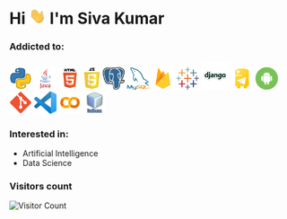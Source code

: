 # Hi <img src="static\gifs\hi.gif" width="30px"> I'm Siva Kumar
<!--[<img height="30" src="https://img.shields.io/badge/linkedin-blue.svg?&style=for-the-badge&logo=linkedin&logoColor=white" />](https://www.linkedin.com/in/siva3062000/)
[<img height="30" src="https://img.shields.io/badge/twitter-%231DA1F2.svg?&style=for-the-badge&logo=twitter&logoColor=white" />](https://twitter.com/siva3062000)-->

### Addicted to:
<p style="text-align:left;">
<img src="static\images\python_logo.png" alt="python" width="40" height="40"/>
<img src="static\images\java_logo.png" alt="java" width="40" height="40"/>
<img src="static\images\html_5_logo.png" alt="html" width="40" height="40"/>
<img src="static\images\js_logo.png" alt="java script" width="30" height="40"/>
<img src="static\images\postgresql_logo.png" alt="postgresql" width="40" height="40"/>
<img src="static\images\mysql_logo.png" alt="mysql" width="40" height="40"/>
<img src="static\images\firebase_logo.png" alt="firebase" width="40" height="40"/>
<img src="static\images\tableau_logo.svg" alt="tableau" width="40" height="40"/>
<img src="static\images\django_logo.png" alt="django" width="50" height="50"/>
<img src="static\images\python_telegram_bot_logo.png" alt="telegram bot" width="40" height="40"/>
<img src="static\images\android_logo.png" alt="android" width="40" height="40"/>
<img src="static\images\git_logo.png" alt="git" width="40" height="40"/>
<img src="static\images\vs_code_logo.png" alt="vs code" width="40" height="40"/>
<img src="static\images\google_colab_logo.png" alt="google colab" width="40" height="40"/>
<img src="static\images\netbeans_logo.png" alt="netbeans" width="40" height="40"/>
</p>

### Interested in:
* Artificial Intelligence
* Data Science

### Visitors count
 ![Visitor Count](https://profile-counter.glitch.me/{siva3062000}/count.svg)

<!-- <details>
<summary>📊 Github Stats</summary>

<p align="center"> <img src="https://github-readme-stats.vercel.app/api?username=siva3062000&show_icons=true&theme=gotham" alt="siva3062000 | Stats" />

</details>
-->

